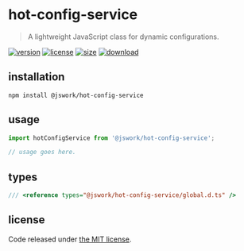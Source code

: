 # hot-config-service
> A lightweight JavaScript class for dynamic configurations.

[![version][version-image]][version-url]
[![license][license-image]][license-url]
[![size][size-image]][size-url]
[![download][download-image]][download-url]

## installation
```shell
npm install @jswork/hot-config-service
```

## usage
```js
import hotConfigService from '@jswork/hot-config-service';

// usage goes here.
```

## types
```ts
/// <reference types="@jswork/hot-config-service/global.d.ts" />
```

## license
Code released under [the MIT license](https://github.com/afeiship/hot-config-service/blob/master/LICENSE.txt).

[version-image]: https://img.shields.io/npm/v/@jswork/hot-config-service
[version-url]: https://npmjs.org/package/@jswork/hot-config-service

[license-image]: https://img.shields.io/npm/l/@jswork/hot-config-service
[license-url]: https://github.com/afeiship/hot-config-service/blob/master/LICENSE.txt

[size-image]: https://img.shields.io/bundlephobia/minzip/@jswork/hot-config-service
[size-url]: https://github.com/afeiship/hot-config-service/blob/master/dist/index.min.js

[download-image]: https://img.shields.io/npm/dm/@jswork/hot-config-service
[download-url]: https://www.npmjs.com/package/@jswork/hot-config-service
